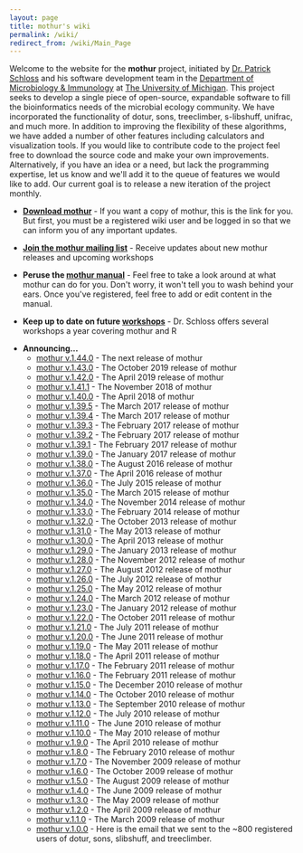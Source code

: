 ```yaml
---
layout: page
title: mothur's wiki
permalink: /wiki/
redirect_from: /wiki/Main_Page
---
```


Welcome to the website for the **mothur** project,
initiated by [Dr. Patrick Schloss](https://mothur.org) and his
software development team in the
[Department of Microbiology &
Immunology](https://www.med.umich.edu/microbio/) at [The University of
Michigan](https://www.umich.edu). This project seeks to develop a single
piece of open-source, expandable software to fill the bioinformatics
needs of the microbial ecology community. We have incorporated the
functionality of dotur, sons, treeclimber, s-libshuff, unifrac, and much
more. In addition to improving the flexibility of these algorithms, we
have added a number of other features including calculators and
visualization tools. If you would like to contribute code to the project
feel free to download the source code and make your own improvements.
Alternatively, if you have an idea or a need, but lack the programming
expertise, let us know and we\'ll add it to the queue of features we
would like to add. Our current goal is to release a new iteration of the
project monthly.

-   **[Download mothur](https://github.com/mothur/mothur/releases/latest)** - If you want a
    copy of mothur, this is the link for you. But first, you must be a
    registered wiki user and be logged in so that we can inform you of
    any important updates.

<!-- -->

-   **[Join the mothur mailing
    list](https://groups.io/g/mothur/join)** - Receive updates about new
    mothur releases and upcoming workshops

<!-- -->

-   **Peruse the [mothur manual](mothur_manual)** - Feel free
    to take a look around at what mothur can do for you. Don\'t worry,
    it won\'t tell you to wash behind your ears. Once you\'ve
    registered, feel free to add or edit content in the manual.

<!-- -->

-   **Keep up to date on future [workshops](workshops)** -
    Dr. Schloss offers several workshops a year covering mothur and R

<!-- -->

-   **Announcing\...**
    -   [mothur
        v.1.44.0](https://github.com/mothur/mothur/releases/tag/1.44.0-beta) -
        The next release of mothur
    -   [mothur
        v.1.43.0](https://github.com/mothur/mothur/releases/tag/v.1.43.0) -
        The October 2019 release of mothur
    -   [mothur
        v.1.42.0](https://github.com/mothur/mothur/releases/tag/v1.42.0) -
        The April 2019 release of mothur
    -   [mothur
        v.1.41.1](https://github.com/mothur/mothur/releases/tag/v.1.41.1) -
        The November 2018 of mothur
    -   [mothur
        v.1.40.0](https://github.com/mothur/mothur/releases/tag/v1.40.0) -
        The April 2018 of mothur
    -   [mothur
        v.1.39.5](https://github.com/mothur/mothur/releases/tag/v1.39.5) -
        The March 2017 release of mothur
    -   [mothur
        v.1.39.4](https://github.com/mothur/mothur/releases/tag/v1.39.4) -
        The March 2017 release of mothur
    -   [mothur
        v.1.39.3](https://github.com/mothur/mothur/releases/tag/v1.39.3) -
        The February 2017 release of mothur
    -   [mothur
        v.1.39.2](https://github.com/mothur/mothur/releases/tag/v1.39.2) -
        The February 2017 release of mothur
    -   [mothur
        v.1.39.1](https://github.com/mothur/mothur/releases/tag/v1.39.1) -
        The February 2017 release of mothur
    -   [mothur
        v.1.39.0](https://github.com/mothur/mothur/releases/tag/v1.39.0) -
        The January 2017 release of mothur
    -   [mothur
        v.1.38.0](https://github.com/mothur/mothur/releases/tag/v1.38.1) -
        The August 2016 release of mothur
    -   [mothur
        v.1.37.0](https://github.com/mothur/mothur/releases/tag/v1.37.0) -
        The April 2016 release of mothur
    -   [mothur v.1.36.0](mothur_v.1.36.0) - The July 2015
        release of mothur
    -   [mothur v.1.35.0](mothur_v.1.35.0) - The March 2015
        release of mothur
    -   [mothur v.1.34.0](mothur_v.1.34.0) - The November
        2014 release of mothur
    -   [mothur v.1.33.0](mothur_v.1.33.0) - The February
        2014 release of mothur
    -   [mothur v.1.32.0](mothur_v.1.32.0) - The October 2013
        release of mothur
    -   [mothur v.1.31.0](mothur_v.1.31.0) - The May 2013
        release of mothur
    -   [mothur v.1.30.0](mothur_v.1.30.0) - The April 2013
        release of mothur
    -   [mothur v.1.29.0](mothur_v.1.29.0) - The January 2013
        release of mothur
    -   [mothur v.1.28.0](mothur_v.1.28.0) - The November
        2012 release of mothur
    -   [mothur v.1.27.0](mothur_v.1.27.0) - The August 2012
        release of mothur
    -   [mothur v.1.26.0](mothur_v.1.26.0) - The July 2012
        release of mothur
    -   [mothur v.1.25.0](mothur_v.1.25.0) - The May 2012
        release of mothur
    -   [mothur v.1.24.0](mothur_v.1.24.0) - The March 2012
        release of mothur
    -   [mothur v.1.23.0](mothur_v.1.23.0) - The January 2012
        release of mothur
    -   [mothur v.1.22.0](mothur_v.1.22.0) - The October 2011
        release of mothur
    -   [mothur v.1.21.0](mothur_v.1.21.0) - The July 2011
        release of mothur
    -   [mothur v.1.20.0](mothur_v.1.20.0) - The June 2011
        release of mothur
    -   [mothur v.1.19.0](mothur_v.1.19.0) - The May 2011
        release of mothur
    -   [mothur v.1.18.0](mothur_v.1.18.0) - The April 2011
        release of mothur
    -   [mothur v.1.17.0](mothur_v.1.17.0) - The February
        2011 release of mothur
    -   [mothur v.1.16.0](mothur_v.1.16.0) - The February
        2011 release of mothur
    -   [mothur v.1.15.0](mothur_v.1.15.0) - The December
        2010 release of mothur
    -   [mothur v.1.14.0](mothur_v.1.14.0) - The October 2010
        release of mothur
    -   [mothur v.1.13.0](mothur_v.1.13.0) - The September
        2010 release of mothur
    -   [mothur v.1.12.0](mothur_v.1.12.0) - The July 2010
        release of mothur
    -   [mothur v.1.11.0](mothur_v.1.11.0) - The June 2010
        release of mothur
    -   [mothur v.1.10.0](mothur_v.1.10.0) - The May 2010
        release of mothur
    -   [mothur v.1.9.0](mothur_v.1.9.0) - The April 2010
        release of mothur
    -   [mothur v.1.8.0](mothur_v.1.8.0) - The February 2010
        release of mothur
    -   [mothur v.1.7.0](mothur_v.1.7.0) - The November 2009
        release of mothur
    -   [mothur v.1.6.0](mothur_v.1.6.0) - The October 2009
        release of mothur
    -   [mothur v.1.5.0](mothur_v.1.5.0) - The August 2009
        release of mothur
    -   [mothur v.1.4.0](mothur_v.1.4.0) - The June 2009
        release of mothur
    -   [mothur v.1.3.0](mothur_v.1.3.0) - The May 2009
        release of mothur
    -   [mothur v.1.2.0](mothur_v.1.2.0) - The April 2009
        release of mothur
    -   [mothur v.1.1.0](mothur_v.1.1.0) - The March 2009
        release of mothur
    -   [mothur v.1.0.0](mothur_v.1.0.0) - Here is the email
        that we sent to the \~800 registered users of dotur, sons,
        slibshuff, and treeclimber.
